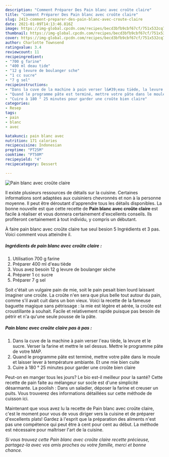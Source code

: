 ```yaml
---
description: "Comment Préparer Des Pain blanc avec croûte claire"
title: "Comment Préparer Des Pain blanc avec croûte claire"
slug: 2413-comment-preparer-des-pain-blanc-avec-croute-claire
date: 2021-01-09T14:13:46.816Z
image: https://img-global.cpcdn.com/recipes/becd3bfb9cbf67cf/751x532cq70/pain-blanc-avec-croute-claire-photo-principale-de-la-recette.jpg
thumbnail: https://img-global.cpcdn.com/recipes/becd3bfb9cbf67cf/751x532cq70/pain-blanc-avec-croute-claire-photo-principale-de-la-recette.jpg
cover: https://img-global.cpcdn.com/recipes/becd3bfb9cbf67cf/751x532cq70/pain-blanc-avec-croute-claire-photo-principale-de-la-recette.jpg
author: Charlotte Townsend
ratingvalue: 3.4
reviewcount: 11
recipeingredient:
- "700 g farine"
- "400 ml deau tide"
- "12 g levure de boulanger sche"
- "1 cc sucre"
- "7 g sel"
recipeinstructions:
- "Dans la cuve de la machine à pain verser l&#39;eau tiède, la levure et le sucre. Verser la farine et mettre le sel dessus. Mettre le programme pâte de votre MAP."
- "Quand le programme pâte est terminé, mettre votre pâte dans le moule et laisser lever à température ambiante. Et une mie bien cuite"
- "Cuire à 180 ° 25 minutes pour garder une croûte bien claire"
categories:
- Resep
tags:
- pain
- blanc
- avec

katakunci: pain blanc avec 
nutrition: 171 calories
recipecuisine: Indonesian
preptime: "PT25M"
cooktime: "PT50M"
recipeyield: "4"
recipecategory: Dessert

---
```



![Pain blanc avec croûte claire](https://img-global.cpcdn.com/recipes/becd3bfb9cbf67cf/751x532cq70/pain-blanc-avec-croute-claire-photo-principale-de-la-recette.jpg)

Il existe plusieurs ressources de détails sur la cuisine. Certaines informations sont adaptées aux cuisiniers chevronnés et non à la personne moyenne. Il peut être déroutant d'apprendre tous les détails disponibles. La bonne nouvelle est que cette recette de <strong> Pain blanc avec croûte claire </strong> est facile à réaliser et vous donnera certainement d'excellents conseils. Ils profiteront certainement à tout individu, y compris un débutant.

<!--inarticleads1-->

À faire pain blanc avec croûte claire tue seul besion 5 Ingrédients et 3 pas. Voici comment vous atteindre il.

##### Ingrédients de pain blanc avec croûte claire :

1. Utilisation 700 g farine
1. Préparer 400 ml d&#39;eau tiède
1. Vous avez besoin 12 g levure de boulanger sèche
1. Préparer 1 cc sucre
1. Préparer 7 g sel


Soit c&#39;était un vulgaire pain de mie, soit le pain pesait bien lourd laissant imaginer une croûte. La croûte n&#39;en sera que plus belle tout autour du pain, comme s&#39;il avait cuit dans un bon vieux. Voici la recette de la fameuse baguette magique sans pétrissage : la mie est légère et aérée, la croûte est croustillante à souhait. Facile et relativement rapide puisque pas besoin de pétrir et n&#39;a qu&#39;une seule pousse de la pâte. 

<!--inarticleads2-->

##### Pain blanc avec croûte claire pas à pas :

1. Dans la cuve de la machine à pain verser l&#39;eau tiède, la levure et le sucre. Verser la farine et mettre le sel dessus. Mettre le programme pâte de votre MAP.
1. Quand le programme pâte est terminé, mettre votre pâte dans le moule et laisser lever à température ambiante. Et une mie bien cuite
1. Cuire à 180 ° 25 minutes pour garder une croûte bien claire


Peut-on en manger tous les jours? Le bio est-il meilleur pour la santé? Cette recette de pain faite au mélangeur sur socle est d&#39;une simplicité désarmante. La poolish : Dans un saladier, déposer la farine et creuser un puits. Vous trouverez des informations détaillées sur cette méthode de cuisson ici. 

<!--inarticleads1-->

<p>
Maintenant que vous avez lu la recette de Pain blanc avec croûte claire, c'est le moment pour vous de vous diriger vers la cuisine et de préparer d'excellents plats! Gardez à l'esprit que la préparation des aliments n'est pas une compétence qui peut être à cent pour cent au début. La méthode est nécessaire pour maîtriser l'art de la cuisine.
</p>

<p>
<i>Si vous trouvez cette Pain blanc avec croûte claire recette précieuse, partagez-la avec vos amis proches ou votre famille, merci et bonne chance.</i>
</p>
